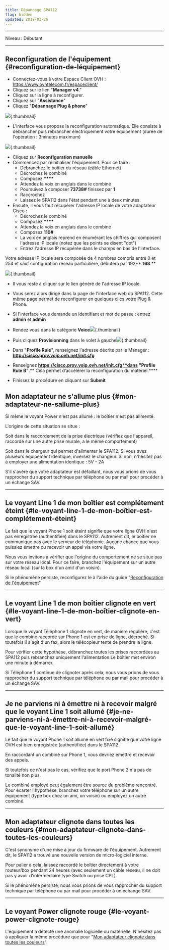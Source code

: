 ```yaml
---
title: Dépannage SPA112
flag: hidden
updated: 2018-03-26
---
```


------------------------------------------------------------------------

Niveau : Débutant

------------------------------------------------------------------------

## Reconfiguration de l'équipement {#reconfiguration-de-léquipement}

-   Connectez-vous à votre Espace Client OVH : <https://www.ovhtelecom.fr/espaceclient/>
-   Cliquez sur le lien "**Manager v4**."
-   Cliquez sur la ligne à reconfigurer.
-   Cliquez sur "**Assistance**"
-   Cliquez "**Dépannage Plug & phone**"

![](images/depspa112.png){.thumbnail}

-   L'interface vous propose la reconfiguration automatique. Elle consiste à débrancher puis rebrancher électriquement votre équipement (durée de l'opération : 3minutes maximum)

![](images/depspa20_2.png){.thumbnail}

-   Cliquez sur **Reconfiguration manuelle**
-   Commencez par réinitialiser l'équipement. Pour ce faire :
    -   Débranchez le boîtier du réseau (câble Ethernet)
    -   Décrochez le combiné
    -   Composez **\*\*\*\***
    -   Attendez la voix en anglais dans le combiné
    -   Poursuivez à composer **73738\#** finissez par **1**
    -   Raccrochez
    -   Laissez le SPA112 dans l'état pendant une à deux minutes.
-   Ensuite, il vous faut récupérer l'adresse IP locale de votre adaptateur Cisco :
    -   Décrochez le combiné
    -   Composez **\*\*\*\***
    -   Attendez la voix en anglais dans le combiné
    -   Composez **110\#**
    -   La voix en anglais reprend en énumérant les chiffres qui composent l'adresse IP locale (notez que les points se disent "dot")
    -   Entrez l'adresse IP récupérée dans le champs en bas de l'interface.

Votre adresse IP locale sera composée de 4 nombres compris entre 0 et 254 et sauf configuration réseau particulière, débutera par 192**.**168**.**

![](images/depspa20_3.png){.thumbnail}

-   Il vous reste à cliquer sur le lien généré de l'adresse IP locale.
-   Vous serez alors dirigé dans la page de l'interface web du SPA112. Cette même page permet de reconfigurer en quelques clics votre Plug & Phone.
-   Si l'interface vous demande un identifiant et mot de passe : entrez **admin** et **admin**
-   Rendez vous dans la catégorie **Voice**![](images/dep_spa113_b2.png){.thumbnail}

-   Puis cliquez **Provisionning** dans le volet à gauche![](images/dep_spa114_c.png){.thumbnail}

-   Dans "**Profile Rule**", renseignez l'adresse décrite par le Manager : **http://cisco.prov.voip.ovh.net/init.cfg**
-   Renseignez **https://cisco.prov.voip.ovh.net/init.cfg**dans "**Profile Rule B**"**.** Cela permet d’accélérer la reconfiguration du matériel.****
-   Finissez la procédure en cliquant sur **Submit**

## Mon adaptateur ne s'allume plus {#mon-adaptateur-ne-sallume-plus}

Si même le voyant Power n'est pas allumé : le boîtier n'est pas alimenté.

L'origine de cette situation se situe :

Soit dans le raccordement de la prise électrique (vérifiez que l'appareil, raccordé sur une autre prise murale, a le même comportement)

Soit dans le chargeur qui permet d'alimenter le SPA112. Si vous avez plusieurs équipement identique, inversez le changeur. Si non, n'hésitez pas à employer une alimentation identique : 5V - 2A

S'il s'avère que votre adaptateur est défaillant, nous vous prions de vous rapprocher du support technique par téléphone ou par mail pour procéder à un échange SAV.

------------------------------------------------------------------------

## Le voyant Line 1 de mon boîtier est complétement éteint {#le-voyant-line-1-de-mon-boîtier-est-complétement-éteint}

Le fait que le voyant Phone 1 soit éteint signifie que votre ligne OVH n'est pas enregistrée (authentifiée) dans le SPA112. Autrement dit, le boîtier ne communique pas avec le serveur de téléphonie. Aucune chance que vous puissiez émettre ou recevoir un appel via votre ligne.

Nous vous invitons à vérifier que l'origine du comportement ne se situe pas sur votre réseau local. Pour ce faire, branchez l'équipement sur un autre réseau local (sur la box d'un ami/ d'un voisin).

Si le phénomène persiste, reconfigurez le à l'aide du guide "[Reconfiguration de l'équipement](#DépannageSPA112-reconfiguration)"

------------------------------------------------------------------------

## Le voyant Line 1 de mon boîtier clignote en vert {#le-voyant-line-1-de-mon-boîtier-clignote-en-vert}

Lorsque le voyant Téléphone 1 clignote en vert, de manière régulière, c'est que le combiné raccordé sur Phone 1 est en prise de ligne, décroché. Si toutefois il s'agit d'un fax, alors le télécopieur tente de prendre la ligne.

Pour vérifier cette hypothèse, débranchez toutes les prises raccordées au SPA112 puis rebranchez uniquement l'alimentation.Le boîtier met environ une minute à démarrer.

Si Téléphone 1 continue de clignoter après cela, nous vous prions de vous rapprocher du support technique par téléphone ou par mail pour procéder à un échange SAV.

------------------------------------------------------------------------

## Je ne parviens ni à émettre ni à recevoir malgré que le voyant Line 1 soit allumé {#je-ne-parviens-ni-à-émettre-ni-à-recevoir-malgré-que-le-voyant-line-1-soit-allumé}

Le fait que le voyant Phone 1 soit allumé en vert fixe signifie que votre ligne OVH est bien enregistrée (authentifiée) dans le SPA112.

En raccordant un combiné sur Phone 1, vous devriez émettre et recevoir des appels.

Si toutefois ce n'est pas le cas, vérifiez que le port Phone 2 n'a pas de tonalité non plus.

Le combiné employé peut également être source du problème rencontré. Pour écarter l'hypothèse, branchez votre téléphone sur un autre équipement (type box chez un ami, un voisin) ou employez un autre combiné.

------------------------------------------------------------------------

## Mon adaptateur clignote dans toutes les couleurs {#mon-adaptateur-clignote-dans-toutes-les-couleurs}

C'est synonyme d'une mise à jour du firmware de l'équipement. Autrement dit, le SPA112 a trouvé une nouvelle version de micro-logiciel interne.

Pour palier à cela, laissez raccordé le boîtier directement à votre routeur/box pendant 24 heures (avec seulement un câble réseau, il ne doit pas y avoir d'intermédiaire type Switch ou prise CPL).

Si le phénomène persiste, nous vous prions de vous rapprocher du support technique par téléphone ou par mail pour procéder à un échange SAV.

------------------------------------------------------------------------

## Le voyant Power clignote rouge {#le-voyant-power-clignote-rouge}

L'équipement a détecté une anomalie logicielle ou matérielle. N'hésitez pas à appliquer la même procédure que pour "[Mon adaptateur clignote dans toutes les couleurs](#DépannageSPA112-clignote)".
